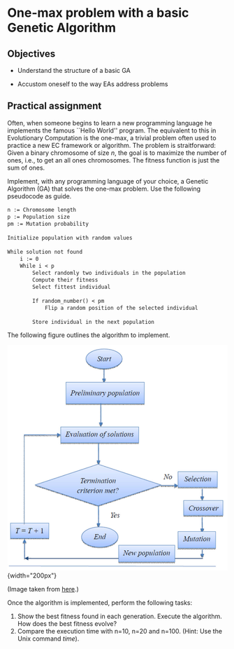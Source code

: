 # One-max problem with a basic Genetic Algorithm

## Objectives

* Understand the structure of a basic GA

* Accustom oneself to the way EAs address problems

## Practical assignment

Often, when someone begins to learn a new programming language he implements the famous ``Hello World'' program. The equivalent to this in Evolutionary Computation is the one-max, a trivial problem often used to practice a new EC framework or algorithm. The problem is straitforward: Given a binary chromosome of size $n$, the goal is to maximize the number of ones, i.e., to get an all ones chromosomes. The fitness function is just the sum of ones.

Implement, with any programming language of your choice, a Genetic Algorithm (GA) that solves the one-max problem. Use the following pseudocode as guide.

```
n := Chromosome length
p := Population size
pm := Mutation probability

Initialize population with random values

While solution not found
	i := 0
	While i < p
		Select randomly two individuals in the population
		Compute their fitness
		Select fittest individual

		If random_number() < pm 
			Flip a random position of the selected individual

		Store individual in the next population

```

The following figure outlines the algorithm to implement.

![Genetic Algorithm flowchart](ga.jpg){width="200px"}

(Image taken from [here](http://file.scirp.org/Html/1-8302163_41175.htm).)

Once the algorithm is implemented, perform the following tasks:

1. Show the best fitness found in each generation. Execute the algorithm. How does the best fitness evolve?
2. Compare the execution time with n=10, n=20 and n=100. (Hint: Use the Unix command *time*).


